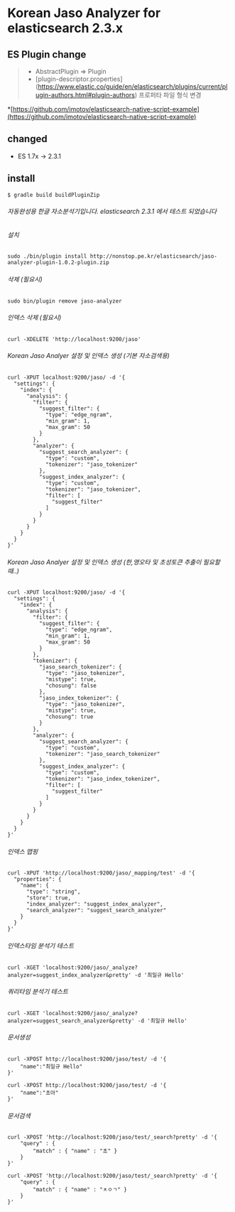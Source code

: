 # Korean Jaso Analyzer for elasticsearch 2.3.x

## ES Plugin change

>* AbstractPlugin => Plugin
>* [plugin-descriptor.properties]
(https://www.elastic.co/guide/en/elasticsearch/plugins/current/plugin-authors.html#plugin-authors) 프로퍼타 파일 형식 변경

*[https://github.com/imotov/elasticsearch-native-script-example](https://github.com/imotov/elasticsearch-native-script-example)
 
## changed

* ES 1.7x -> 2.3.1

## install

~~~shell
$ gradle build buildPluginZip
~~~

###### 자동완성용 한글 자소분석기입니다. elasticsearch 2.3.1 에서 테스트 되었습니다

###### *설치*
```
sudo ./bin/plugin install http://nonstop.pe.kr/elasticsearch/jaso-analyzer-plugin-1.0.2-plugin.zip
```

###### *삭제 (필요시)*
```
sudo bin/plugin remove jaso-analyzer
```

###### *인덱스 삭제 (필요시)*
```
curl -XDELETE 'http://localhost:9200/jaso'
```

###### *Korean Jaso Analyer 설정 및 인덱스 생성 (기본 자소검색용)*
```
curl -XPUT localhost:9200/jaso/ -d '{
  "settings": {
    "index": {
      "analysis": {
        "filter": {
          "suggest_filter": {
            "type": "edge_ngram",
            "min_gram": 1,
            "max_gram": 50
          }
        },
        "analyzer": {
          "suggest_search_analyzer": {
            "type": "custom",
            "tokenizer": "jaso_tokenizer"
          },
          "suggest_index_analyzer": {
            "type": "custom",
            "tokenizer": "jaso_tokenizer",
            "filter": [
              "suggest_filter"
            ]
          }
        }
      }
    }
  }
}'
```

###### *Korean Jaso Analyer 설정 및 인덱스 생성 (한,영오타 및 초성토큰 추출이 필요할 때..)*
```
curl -XPUT localhost:9200/jaso/ -d '{
  "settings": {
    "index": {
      "analysis": {
        "filter": {
          "suggest_filter": {
            "type": "edge_ngram",
            "min_gram": 1,
            "max_gram": 50
          }
        },
        "tokenizer": {
          "jaso_search_tokenizer": {
            "type": "jaso_tokenizer",
            "mistype": true,
            "chosung": false
          },
          "jaso_index_tokenizer": {
            "type": "jaso_tokenizer",
            "mistype": true,
            "chosung": true
          }
        },
        "analyzer": {
          "suggest_search_analyzer": {
            "type": "custom",
            "tokenizer": "jaso_search_tokenizer"
          },
          "suggest_index_analyzer": {
            "type": "custom",
            "tokenizer": "jaso_index_tokenizer",
            "filter": [
              "suggest_filter"
            ]
          }
        }
      }
    }
  }
}'
```

###### *인덱스 맵핑*
```
curl -XPUT 'http://localhost:9200/jaso/_mapping/test' -d '{
  "properties": {
    "name": {
      "type": "string",
      "store": true,
      "index_analyzer": "suggest_index_analyzer",
      "search_analyzer": "suggest_search_analyzer"
    }
  }
}'
```


###### *인덱스타임 분석기 테스트*
```
curl -XGET 'localhost:9200/jaso/_analyze?analyzer=suggest_index_analyzer&pretty' -d '최일규 Hello'

```


###### *쿼리타임 분석기 테스트*
```
curl -XGET 'localhost:9200/jaso/_analyze?analyzer=suggest_search_analyzer&pretty' -d '최일규 Hello'
```


###### *문서생성*
```
curl -XPOST http://localhost:9200/jaso/test/ -d '{
    "name":"최일규 Hello"
}'

curl -XPOST http://localhost:9200/jaso/test/ -d '{
    "name":"초아"
}'
```

###### *문서검색*
```
curl -XPOST 'http://localhost:9200/jaso/test/_search?pretty' -d '{
    "query" : {
        "match" : { "name" : "초" }
    }
}'

curl -XPOST 'http://localhost:9200/jaso/test/_search?pretty' -d '{
    "query" : {
        "match" : { "name" : "ㅊㅇㄱ" }
    }
}'
```
